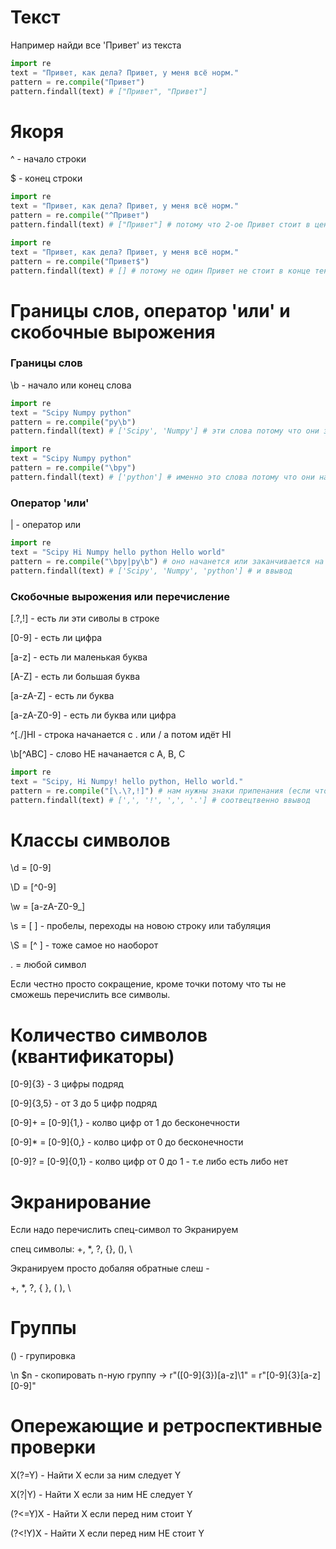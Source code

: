 # Текст

Например найди все 'Привет' из текста

```python
import re
text = "Привет, как дела? Привет, у меня всё норм."
pattern = re.compile("Привет")
pattern.findall(text) # ["Привет", "Привет"]
```

# Якоря

^ - начало строки

\$ - конец строки

```python
import re
text = "Привет, как дела? Привет, у меня всё норм."
pattern = re.compile("^Привет")
pattern.findall(text) # ["Привет"] # потому что 2-ое Привет стоит в центре текста
```

```python
import re
text = "Привет, как дела? Привет, у меня всё норм."
pattern = re.compile("Привет$")
pattern.findall(text) # [] # потому не один Привет не стоит в конце текста
```

# Границы слов, оператор 'или' и скобочные вырожения

### Границы слов

\b - начало или конец слова

```python
import re
text = "Scipy Numpy python"
pattern = re.compile("py\b")
pattern.findall(text) # ['Scipy', 'Numpy'] # эти слова потому что они заканчивуются на py
```

```python
import re
text = "Scipy Numpy python"
pattern = re.compile("\bpy")
pattern.findall(text) # ['python'] # именно это слова потому что они начанается на py
```

### Оператор 'или'

| - оператор или

```python
import re
text = "Scipy Hi Numpy hello python Hello world"
pattern = re.compile("\bpy|py\b") # оно начанется или заканчивается на py
pattern.findall(text) # ['Scipy', 'Numpy', 'python'] # и ввывод
```

### Скобочные вырожения или перечисление

[.?,!] - есть ли эти сиволы в строке

[0-9] - есть ли цифра

[a-z] - есть ли маленькая буква

[A-Z] - есть ли большая буква

[a-zA-Z] - есть ли буква

[a-zA-Z0-9] - есть ли буква или цифра


^[./]HI - строка начанается с . или / а потом идёт HI

\b[^ABC] - слово НЕ начанается с A, B, C

```python
import re
text = "Scipy, Hi Numpy! hello python, Hello world."
pattern = re.compile("[\.\?,!]") # нам нужны знаки припенания (если что \. и \? это экранирование но это потом)
pattern.findall(text) # [',', '!', ',', '.'] # соотвецтвенно ввывод
```

# Классы символов

\d = [0-9]

\D = [^0-9]

\w = [a-zA-Z0-9_]

\s = [ ] - пробелы, переходы на новою строку или табуляция

\S = [^ ] - тоже самое но наоборот

. = любой символ

Если честно просто сокращение, кроме точки потому что ты не сможешь перечислить все символы.

# Количество символов (квантификаторы)

[0-9]{3} - 3 цифры подряд

[0-9]{3,5} - от 3 до 5 цифр подряд


[0-9]+ = [0-9]{1,} - колво цифр от 1 до бесконечности

[0-9]* = [0-9]{0,} - колво цифр от 0 до бесконечности

[0-9]? = [0-9]{0,1} - колво цифр от 0 до 1 - т.е либо есть либо нет

# Экранирование

Если надо перечислить спец-символ то Экранируем

спец символы: +, *, ?, {}, (), \

Экранируем просто добаляя обратные слеш -

\+, \*, \?, \{ \}, \( \), \\

# Группы

() - групировка

\n $n - скопировать n-ную группу -> r"([0-9]{3})[a-z]\1" = r"[0-9]{3}[a-z][0-9]"

# Опережающие и ретроспективные проверки

X(?=Y) - Найти X если за ним следует Y

X(?|Y) - Найти X если за ним НЕ следует Y

(?<=Y)X - Найти X если перед ним стоит Y

(?<!Y)X - Найти X если перед ним НЕ стоит Y
